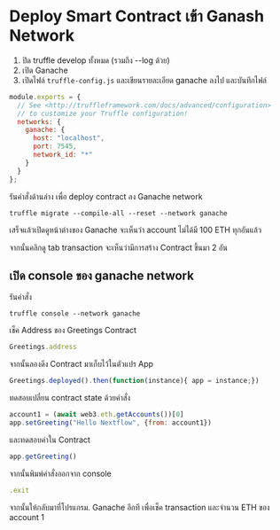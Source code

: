 #  Deploy Smart Contract เข้า Ganash Network

1. ปิด truffle develop ทั้งหมด (รวมถึง --log ด้วย)
2. เปิด Ganache
3. เปิดไฟล์ `truffle-config.js` และเขียนรายละเอียด ganache ลงไป และบันทึกไฟล์

```js
module.exports = {
  // See <http://truffleframework.com/docs/advanced/configuration>
  // to customize your Truffle configuration!
  networks: {
    ganache: {
      host: "localhost",
      port: 7545,
      network_id: "*"
    }
  }
};
```

รันคำสั่งด้านล่าง เพื่อ deploy contract ลง Ganache network

```pwsh
truffle migrate --compile-all --reset --network ganache
```

เสร็จแล้วเปิดดูหน้าต่างของ Ganache จะเห็นว่า account ไม่ได้มี 100 ETH ทุกอันแล้ว

จากนั้นคลิกดู tab transaction จะเห็นว่ามีการสร้าง Contract ขึ้นมา 2 อัน

## เปิด console ของ ganache network

รันคำสั่ง

```pwsh
truffle console --network ganache
```

เช็ค Address ของ Greetings Contract

```js
Greetings.address
```

จากนั้นลองดึง Contract มาเก็บไว้ในตัวแปร App

```js
Greetings.deployed().then(function(instance){ app = instance;})
```

ทดสอบเปลี่ยน contract state ด้วยคำสั่ง

```js
account1 = (await web3.eth.getAccounts())[0]
app.setGreeting("Hello Nextflow", {from: account1})
```

และทดสอบค่าใน Contract

```js
app.getGreeting()
```

จากนั้นพิมพ์คำสั่งออกจาก console

```js
.exit
```

จากนั้นให้กลับมาที่โปรแกรม. Ganache อีกที เพื่อเช็ค transaction และจำนวน ETH ของ account 1 